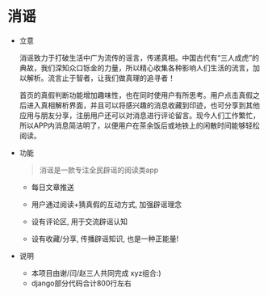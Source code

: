 # 消谣

- 立意

  消谣致力于打破生活中广为流传的谣言，传递真相。中国古代有“三人成虎”的典故，我们深知众口铄金的力量，所以精心收集各种影响人们生活的流言，加以解析。流言止于智者，让我们做真理的追寻者！

  首页的真假判断功能增加趣味性，也在同时使用户有所思考。用户点击真假之后进入真相解析界面，并且可以将感兴趣的消息收藏到印迹，也可分享到其他应用与朋友分享，注册用户还可以对消息进行评论留言。现今人们工作繁忙，所以APP内消息简洁明了，以便用户在茶余饭后或地铁上的闲散时间能够轻松阅读。

- 功能

  > 消谣是一款专注全民辟谣的阅读类app

  - 每日文章推送

  - 用户通过阅读+猜真假的互动方式, 加强辟谣理念

  - 设有评论区, 用于交流辟谣认知

  - 设有收藏/分享, 传播辟谣知识, 也是一种正能量!


- 说明
  - 本项目由谢/闫/赵三人共同完成       xyz组合:)
  - django部分代码合计800行左右

